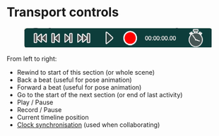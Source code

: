 # Transport controls

<figure><img src="../../.gitbook/assets/transport controls.png" alt=""><figcaption></figcaption></figure>

From left to right:

* Rewind to start of this section (or whole scene)
* Back a beat (useful for pose animation)
* Forward a beat (useful for pose animation)
* Go to the start of the next section (or end of last activity)
* Play / Pause
* Record / Pause
* Current timeline position
* [Clock synchronisation](../collaboration.md#synchronise-clocks) (used when collaborating)
